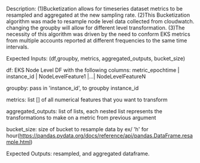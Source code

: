 Description: 
(1)Bucketization allows for timeseries dataset metrics to be resampled and aggregated at the new sampling rate. 
(2)This Bucketization algorithm was made to resample node level data collected from cloudwatch. changing the groupby will allow for different level transformation.
(3)The necessity of this algorithm was driven by the need to conform EKS metrics from multiple accounts reported at different frequencies to the same time intervals. 



Expected Inputs: (df,groupby, metrics, aggregated_outputs, bucket_size)

df: EKS Node Level DF with the following columns: metric_epochtime | instance_id | NodeLevelFeature1 |...| NodeLevelFeatureN

groupby: pass in 'instance_id', to groupby instance_id

metrics: list [] of all numerical features that you want to transform

aggregated_outputs: list of lists, each nested list represents the transformations to make on a metric from previous argument

bucket_size: size of bucket to resample data by ex/ 'h' for hour(https://pandas.pydata.org/docs/reference/api/pandas.DataFrame.resample.html)

Expected Outputs:
resampled, and aggregated dataframe. 

